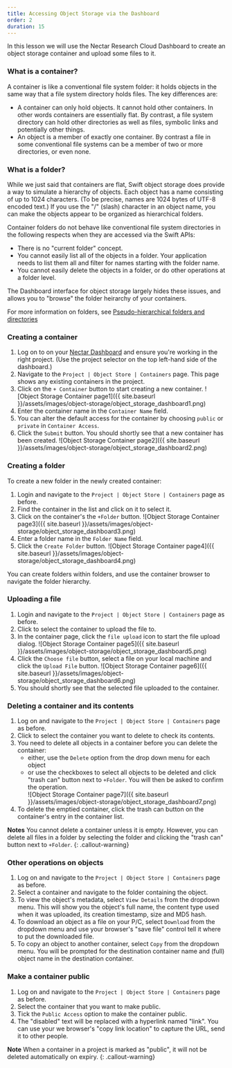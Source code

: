 ```yaml
---
title: Accessing Object Storage via the Dashboard
order: 2
duration: 15
---
```


In this lesson we will use the Nectar Research Cloud Dashboard to create
an object storage container and upload some files to it. 

### What is a container?
A container is like a conventional file system folder: it holds objects in
the same way that a file system directory holds files.  The key differences
are:

- A container can only hold objects.  It cannot hold other containers.  In
  other words containers are essentially flat.  By contrast, a file system
  directory can hold other directories as well as files, symbolic links and
  potentially other things.
- An object is a member of exactly one container.  By contrast a file in some
  conventional file systems can be a member of two or more directories, or
  even none.

### What is a folder?

While we just said that containers are flat, Swift object storage does provide
a way to simulate a hierarchy of objects.  Each object has a name consisting of
up to 1024 characters.  (To be precise, names are 1024 bytes of UTF-8 encoded
text.)  If you use the "/" (slash) character in an object name, you can
make the objects appear to be organized as hierarchical folders.

Container folders do not behave like conventional file system directories in
the following respects when they are accessed via the Swift APIs:

  - There is no "current folder" concept.
  - You cannot easily list all of the objects in a folder.  Your application
    needs to list them all and filter for names starting with the folder name.
  - You cannot easily delete the objects in a folder, or do other operations
    at a folder level.

The Dashboard interface for object storage largely hides these issues, and
allows you to "browse" the folder heirarchy of your containers.

For more information on folders, see [Pseudo-hierarchical folders and directories](https://docs.openstack.org/ocata/user-guide/cli-swift-pseudo-hierarchical-folders-directories.html)

### Creating a container

1. Log on to on your [Nectar Dashboard](https://dashboard.rc.nectar.org.au)
   and ensure you're working in the right project.  (Use the project selector
   on the top left-hand side of the dashboard.)
2. Navigate to the `Project | Object Store | Containers` page.  This page
   shows any existing containers in the project.
3. Click on the `+ Container` button to start creating a new container.
    ![Object Storage Container page1]({{ site.baseurl }}/assets/images/object-storage/object_storage_dashboard1.png)
4. Enter the container name in the `Container Name` field.
5. You can alter the default access for the container by
   choosing `public` or `private` in `Container Access`.
6. Click the `Submit` button.  You should shortly see that a new container
   has been created.
    ![Object Storage Container page2]({{ site.baseurl }}/assets/images/object-storage/object_storage_dashboard2.png)

### Creating a folder

To create a new folder in the newly created container:

1. Login and navigate to the `Project | Object Store | Containers` page as
   before.
2. Find the container in the list and click on it to select it.
3. Click on the container's the `+Folder` button.
    ![Object Storage Container page3]({{ site.baseurl }}/assets/images/object-storage/object_storage_dashboard3.png)
4. Enter a folder name in the `Folder Name` field.
5. Click the `Create Folder` button.
    ![Object Storage Container page4]({{ site.baseurl }}/assets/images/object-storage/object_storage_dashboard4.png)

You can create folders within folders, and use the container browser to
navigate the folder hierarchy.

### Uploading a file

1. Login and navigate to the `Project | Object Store | Containers` page as
   before.
2. Click to select the container to upload the file to.
3. In the container page, click the `file upload` icon to start the file upload
   dialog.
    ![Object Storage Container page5]({{ site.baseurl }}/assets/images/object-storage/object_storage_dashboard5.png)
4. Click the `Choose file` button, select a file on your local machine
   and click the `Upload File` button.
    ![Object Storage Container page6]({{ site.baseurl }}/assets/images/object-storage/object_storage_dashboard6.png)
5. You should shortly see that the selected file uploaded to the container.

### Deleting a container and its contents

1. Log on and navigate to the `Project | Object Store | Containers` page
   as before.
2. Click to select the container you want to delete to check its contents.
3. You need to delete all objects in a container before you can delete
   the container:
   - either, use the `Delete` option from the drop down menu for each object
   - or use the checkboxes to select all objects to be deleted and click
     "trash can" button next to `+Folder`.
   You will then be asked to confirm the operation.   
    ![Object Storage Container page7]({{ site.baseurl }}/assets/images/object-storage/object_storage_dashboard7.png)
4. To delete the emptied container, click the trash can button on the
   container's entry in the container list.

**Notes**
You cannot delete a container unless it is empty.  However, you can delete
all files in a folder by selecting the folder and clicking the "trash can"
button next to `+Folder`.
{: .callout-warning}

### Other operations on objects

1. Log on and navigate to the `Project | Object Store | Containers` page
   as before.
2. Select a container and navigate to the folder containing the object.
3. To view the object's metadata, select `View Details` from the dropdown
   menu.  This will show you the object's full name, the content type used
   when it was uploaded, its creation timestamp, size and MD5 hash.
4. To download an object as a file on your P/C, select `Download` from
   the dropdown menu and use your browser's "save file" control tell it where
   to put the downloaded file.
5. To copy an object to another container, select `Copy` from the dropdown
   menu.  You will be prompted for the destination container name and (full)
   object name in the destination container.

### Make a container public

1. Log on and navigate to the `Project | Object Store | Containers` page
   as before.
2. Select the container that you want to make public.
3. Tick the `Public Access` option to make the container public.
4. The "disabled" text will be replaced with a hyperlink named "link".  You
   can use your we browser's "copy link location" to capture the URL, send
   it to other people.

**Note**
When a container in a project is marked as "public", it will not be
deleted automatically on expiry.
{: .callout-warning}
